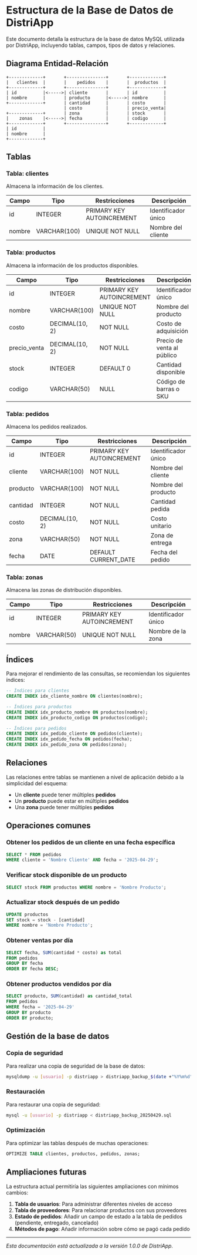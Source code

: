 # Estructura de la Base de Datos de DistriApp

Este documento detalla la estructura de la base de datos MySQL utilizada por DistriApp, incluyendo tablas, campos, tipos de datos y relaciones.

## Diagrama Entidad-Relación

```
+-------------+       +---------------+       +-------------+
|   clientes  |       |    pedidos    |       |  productos  |
+-------------+       +---------------+       +-------------+
| id          |<----->| cliente       |       | id          |
| nombre      |       | producto      |<----->| nombre      |
+-------------+       | cantidad      |       | costo       |
                      | costo         |       | precio_venta|
+-------------+       | zona          |       | stock       |
|    zonas    |<----->| fecha         |       | codigo      |
+-------------+       +---------------+       +-------------+
| id          |
| nombre      |
+-------------+
```

## Tablas

### Tabla: clientes

Almacena la información de los clientes.

| Campo      | Tipo                 | Restricciones           | Descripción                  |
|------------|----------------------|-------------------------|------------------------------|
| id         | INTEGER              | PRIMARY KEY AUTOINCREMENT| Identificador único          |
| nombre     | VARCHAR(100)         | UNIQUE NOT NULL         | Nombre del cliente           |

### Tabla: productos

Almacena la información de los productos disponibles.

| Campo       | Tipo                 | Restricciones           | Descripción                  |
|-------------|----------------------|-------------------------|------------------------------|
| id          | INTEGER              | PRIMARY KEY AUTOINCREMENT| Identificador único          |
| nombre      | VARCHAR(100)         | UNIQUE NOT NULL         | Nombre del producto          |
| costo       | DECIMAL(10, 2)       | NOT NULL                | Costo de adquisición         |
| precio_venta| DECIMAL(10, 2)       | NOT NULL                | Precio de venta al público   |
| stock       | INTEGER              | DEFAULT 0               | Cantidad disponible          |
| codigo      | VARCHAR(50)          | NULL                    | Código de barras o SKU       |

### Tabla: pedidos

Almacena los pedidos realizados.

| Campo       | Tipo                 | Restricciones           | Descripción                  |
|-------------|----------------------|-------------------------|------------------------------|
| id          | INTEGER              | PRIMARY KEY AUTOINCREMENT| Identificador único          |
| cliente     | VARCHAR(100)         | NOT NULL                | Nombre del cliente           |
| producto    | VARCHAR(100)         | NOT NULL                | Nombre del producto          |
| cantidad    | INTEGER              | NOT NULL                | Cantidad pedida              |
| costo       | DECIMAL(10, 2)       | NOT NULL                | Costo unitario               |
| zona        | VARCHAR(50)          | NOT NULL                | Zona de entrega              |
| fecha       | DATE                 | DEFAULT CURRENT_DATE    | Fecha del pedido             |

### Tabla: zonas

Almacena las zonas de distribución disponibles.

| Campo       | Tipo                 | Restricciones           | Descripción                  |
|-------------|----------------------|-------------------------|------------------------------|
| id          | INTEGER              | PRIMARY KEY AUTOINCREMENT| Identificador único          |
| nombre      | VARCHAR(50)          | UNIQUE NOT NULL         | Nombre de la zona            |

## Índices

Para mejorar el rendimiento de las consultas, se recomiendan los siguientes índices:

```sql
-- Índices para clientes
CREATE INDEX idx_cliente_nombre ON clientes(nombre);

-- Índices para productos
CREATE INDEX idx_producto_nombre ON productos(nombre);
CREATE INDEX idx_producto_codigo ON productos(codigo);

-- Índices para pedidos
CREATE INDEX idx_pedido_cliente ON pedidos(cliente);
CREATE INDEX idx_pedido_fecha ON pedidos(fecha);
CREATE INDEX idx_pedido_zona ON pedidos(zona);
```

## Relaciones

Las relaciones entre tablas se mantienen a nivel de aplicación debido a la simplicidad del esquema:

- Un **cliente** puede tener múltiples **pedidos**
- Un **producto** puede estar en múltiples **pedidos**
- Una **zona** puede tener múltiples **pedidos**

## Operaciones comunes

### Obtener los pedidos de un cliente en una fecha específica

```sql
SELECT * FROM pedidos 
WHERE cliente = 'Nombre Cliente' AND fecha = '2025-04-29';
```

### Verificar stock disponible de un producto

```sql
SELECT stock FROM productos WHERE nombre = 'Nombre Producto';
```

### Actualizar stock después de un pedido

```sql
UPDATE productos 
SET stock = stock - [cantidad] 
WHERE nombre = 'Nombre Producto';
```

### Obtener ventas por día

```sql
SELECT fecha, SUM(cantidad * costo) as total
FROM pedidos
GROUP BY fecha
ORDER BY fecha DESC;
```

### Obtener productos vendidos por día

```sql
SELECT producto, SUM(cantidad) as cantidad_total
FROM pedidos
WHERE fecha = '2025-04-29'
GROUP BY producto
ORDER BY producto;
```

## Gestión de la base de datos

### Copia de seguridad

Para realizar una copia de seguridad de la base de datos:

```bash
mysqldump -u [usuario] -p distriapp > distriapp_backup_$(date +"%Y%m%d").sql
```

### Restauración

Para restaurar una copia de seguridad:

```bash
mysql -u [usuario] -p distriapp < distriapp_backup_20250429.sql
```

### Optimización

Para optimizar las tablas después de muchas operaciones:

```sql
OPTIMIZE TABLE clientes, productos, pedidos, zonas;
```

## Ampliaciones futuras

La estructura actual permitiría las siguientes ampliaciones con mínimos cambios:

1. **Tabla de usuarios**: Para administrar diferentes niveles de acceso
2. **Tabla de proveedores**: Para relacionar productos con sus proveedores
3. **Estado de pedidos**: Añadir un campo de estado a la tabla de pedidos (pendiente, entregado, cancelado)
4. **Métodos de pago**: Añadir información sobre cómo se pagó cada pedido

---

*Esta documentación está actualizada a la versión 1.0.0 de DistriApp.*